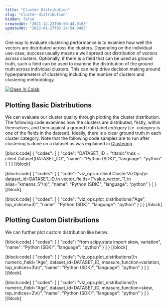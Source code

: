 ```yaml
---
title: "Cluster Distribution"
slug: "cluster-distribution"
hidden: false
createdAt: "2021-12-22T00:50:44.016Z"
updatedAt: "2022-01-27T02:24:54.049Z"
---
```

One way to evaluate clustering performance is to examine how well the vectors are distributed across the clusters. Depending on the individual use-case, success usually means a well spread out distribution of vectors across clusters. Optionally, if there is a field that can be used as ground truth, such a field can be used to examine the distribution of the ground truth across individual clusters. This can help drive decision making around hyperparameters of clustering including the number of clusters and clustering methodology.

[![Open In Colab](https://colab.research.google.com/assets/colab-badge.svg)](https://colab.research.google.com/github/RelevanceAI/RelevanceAI-readme-docs/blob/v2.0.0/docs/clustering-features/cluster-evaluation/_notebooks/RelevanceAI-ReadMe-Cluster-Distribution.ipynb)


## Plotting Basic Distributions

We can evaluate our cluster quality through plotting the cluster distribution.
The following code examines how the clusters are distributed, firstly, within themselves, and then against a ground truth label *category* (i.e. *category* is one of the fields in the dataset). Ideally, there is a clear ground truth in each cluster category. Note that the following code samples are to run after clustering is done on a dataset as was explained in [Clustering](https://docs.relevance.ai/docs/quickstart-k-means).


[block:code]
{
  "codes": [
    {
      "code": "DATASET_ID = \"titanic\"\nds = client.Dataset(DATASET_ID)",
      "name": "Python (SDK)",
      "language": "python"
    }
  ]
}
[/block]


[block:code]
{
  "codes": [
    {
      "code": "viz_ops = client.ClusterVizOps(\n    dataset_id=DATASET_ID,\n    vector_fields=[\"value_vector_\"],\n    alias=\"kmeans_5\"\n)",
      "name": "Python (SDK)",
      "language": "python"
    }
  ]
}
[/block]


[block:code]
{
  "codes": [
    {
      "code": "viz_ops.plot_distributions(\"Age\", top_indices=3)",
      "name": "Python (SDK)",
      "language": "python"
    }
  ]
}
[/block]



## Plotting Custom Distributions

We can further plot custom distribution like below.

[block:code]
{
  "codes": [
    {
      "code": "from scipy.stats import skew, variation",
      "name": "Python (SDK)",
      "language": "python"
    }
  ]
}
[/block]


[block:code]
{
  "codes": [
    {
      "code": "viz_ops.plot_distributions(\n    numeric_field=\"Age\", dataset_id=DATASET_ID, measure_function=variation, top_indices=3\n)",
      "name": "Python (SDK)",
      "language": "python"
    }
  ]
}
[/block]


[block:code]
{
  "codes": [
    {
      "code": "viz_ops.plot_distributions(\n    numeric_field=\"Age\", dataset_id=DATASET_ID, measure_function=skew, top_indices=2\n)",
      "name": "Python (SDK)",
      "language": "python"
    }
  ]
}
[/block]
